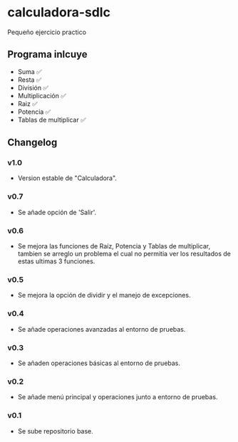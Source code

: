 # calculadora-sdlc

Pequeño ejercicio practico

## Programa inlcuye

- Suma ✅
- Resta ✅
- División ✅
- Multiplicación ✅
- Raiz ✅
- Potencia ✅
- Tablas de multiplicar ✅

## Changelog

### v1.0

- Version estable de "Calculadora".

### v0.7

- Se añade opción de 'Salir'.

### v0.6

- Se mejora las funciones de Raíz, Potencia y Tablas de multiplicar, tambien se arreglo un problema el cual no permitia ver los resultados de estas ultimas 3 funciones.

### v0.5

- Se mejora la opción de dividir y el manejo de excepciones.

### v0.4

- Se añade operaciones avanzadas al entorno de pruebas.

### v0.3

- Se añaden operaciones básicas al entorno de pruebas.

### v0.2

- Se añade menú principal y operaciones junto a entorno de pruebas.

### v0.1

- Se sube repositorio base.
